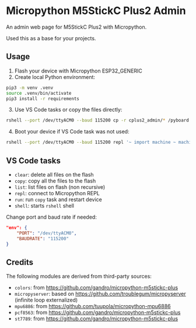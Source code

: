 # Micropython M5StickC Plus2 Admin

An admin web page for M5StickC Plus2 with Micropython.

Used this as a base for your projects.

## Usage

1. Flash your device with Micropython ESP32_GENERIC
2. Create local Python environment:

```bash
pip3 -m venv .venv
source .venv/bin/activate
pip3 install -r requirements
```

3. Use VS Code tasks or copy the files directly:

```bash
rshell --port /dev/ttyACM0 --baud 115200 cp -r cplus2_admin/* /pyboard
```

4. Boot your device if VS Code task was not used:

```bash
rshell --port /dev/ttyACM0 --baud 115200 repl '~ import machine ~ machine.reset()'
```

## VS Code tasks

- `clear`: delete all files on the flash
- `copy`: copy all the files to the flash
- `list`: list files on flash (non recursive)
- `repl`: connect to Micropython REPL
- `run`: run `copy` task and restart device
- `shell`: starts `rshell` shell

Change port and baud rate if needed:

```json
"env": {
    "PORT": "/dev/ttyACM0",
    "BAUDRATE": "115200"
}
```

## Credits

The following modules are derived from third-party sources:

- `colors`: from https://github.com/gandro/micropython-m5stickc-plus
- `micropyserver`: based on https://github.com/troublegum/micropyserver     (infinite loop externalized)
- `mpu6886`: from https://github.com/tuupola/micropython-mpu6886
- `pcf8563`: from https://github.com/gandro/micropython-m5stickc-plus
- `st7789`: from https://github.com/gandro/micropython-m5stickc-plus